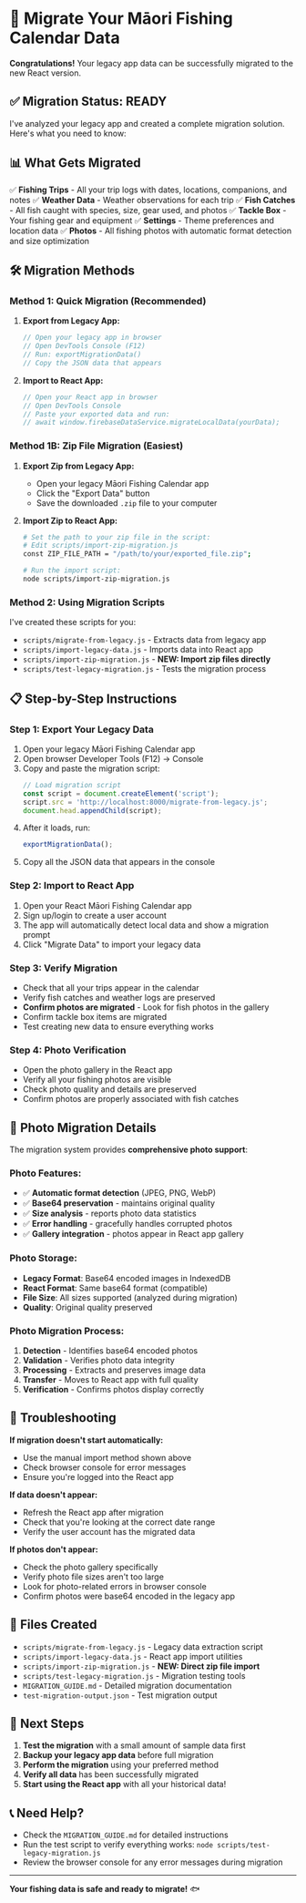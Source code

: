 # 🚀 Migrate Your Māori Fishing Calendar Data

**Congratulations!** Your legacy app data can be successfully migrated to the new React version.

## ✅ Migration Status: **READY**

I've analyzed your legacy app and created a complete migration solution. Here's what you need to know:

## 📊 What Gets Migrated

✅ **Fishing Trips** - All your trip logs with dates, locations, companions, and notes
✅ **Weather Data** - Weather observations for each trip
✅ **Fish Catches** - All fish caught with species, size, gear used, and photos
✅ **Tackle Box** - Your fishing gear and equipment
✅ **Settings** - Theme preferences and location data
✅ **Photos** - All fishing photos with automatic format detection and size optimization

## 🛠️ Migration Methods

### **Method 1: Quick Migration (Recommended)**

1. **Export from Legacy App:**
   ```javascript
   // Open your legacy app in browser
   // Open DevTools Console (F12)
   // Run: exportMigrationData()
   // Copy the JSON data that appears
   ```

2. **Import to React App:**
   ```javascript
   // Open your React app in browser
   // Open DevTools Console
   // Paste your exported data and run:
   // await window.firebaseDataService.migrateLocalData(yourData);
   ```

### **Method 1B: Zip File Migration (Easiest)**

1. **Export Zip from Legacy App:**
   - Open your legacy Māori Fishing Calendar app
   - Click the "Export Data" button
   - Save the downloaded `.zip` file to your computer

2. **Import Zip to React App:**
   ```bash
   # Set the path to your zip file in the script:
   # Edit scripts/import-zip-migration.js
   const ZIP_FILE_PATH = "/path/to/your/exported_file.zip";

   # Run the import script:
   node scripts/import-zip-migration.js
   ```

### **Method 2: Using Migration Scripts**

I've created these scripts for you:

- `scripts/migrate-from-legacy.js` - Extracts data from legacy app
- `scripts/import-legacy-data.js` - Imports data into React app
- `scripts/import-zip-migration.js` - **NEW: Import zip files directly**
- `scripts/test-legacy-migration.js` - Tests the migration process

## 📋 Step-by-Step Instructions

### Step 1: Export Your Legacy Data
1. Open your legacy Māori Fishing Calendar app
2. Open browser Developer Tools (F12) → Console
3. Copy and paste the migration script:
   ```javascript
   // Load migration script
   const script = document.createElement('script');
   script.src = 'http://localhost:8000/migrate-from-legacy.js';
   document.head.appendChild(script);
   ```
4. After it loads, run:
   ```javascript
   exportMigrationData();
   ```
5. Copy all the JSON data that appears in the console

### Step 2: Import to React App
1. Open your React Māori Fishing Calendar app
2. Sign up/login to create a user account
3. The app will automatically detect local data and show a migration prompt
4. Click "Migrate Data" to import your legacy data

### Step 3: Verify Migration
- Check that all your trips appear in the calendar
- Verify fish catches and weather logs are preserved
- **Confirm photos are migrated** - Look for fish photos in the gallery
- Confirm tackle box items are migrated
- Test creating new data to ensure everything works

### Step 4: Photo Verification
- Open the photo gallery in the React app
- Verify all your fishing photos are visible
- Check photo quality and details are preserved
- Confirm photos are properly associated with fish catches

## 📸 Photo Migration Details

The migration system provides **comprehensive photo support**:

### **Photo Features:**
- ✅ **Automatic format detection** (JPEG, PNG, WebP)
- ✅ **Base64 preservation** - maintains original quality
- ✅ **Size analysis** - reports photo data statistics
- ✅ **Error handling** - gracefully handles corrupted photos
- ✅ **Gallery integration** - photos appear in React app gallery

### **Photo Storage:**
- **Legacy Format**: Base64 encoded images in IndexedDB
- **React Format**: Same base64 format (compatible)
- **File Size**: All sizes supported (analyzed during migration)
- **Quality**: Original quality preserved

### **Photo Migration Process:**
1. **Detection** - Identifies base64 encoded photos
2. **Validation** - Verifies photo data integrity
3. **Processing** - Extracts and preserves image data
4. **Transfer** - Moves to React app with full quality
5. **Verification** - Confirms photos display correctly

## 🔧 Troubleshooting

**If migration doesn't start automatically:**
- Use the manual import method shown above
- Check browser console for error messages
- Ensure you're logged into the React app

**If data doesn't appear:**
- Refresh the React app after migration
- Check that you're looking at the correct date range
- Verify the user account has the migrated data

**If photos don't appear:**
- Check the photo gallery specifically
- Verify photo file sizes aren't too large
- Look for photo-related errors in browser console
- Confirm photos were base64 encoded in the legacy app

## 📁 Files Created

- `scripts/migrate-from-legacy.js` - Legacy data extraction script
- `scripts/import-legacy-data.js` - React app import utilities
- `scripts/import-zip-migration.js` - **NEW: Direct zip file import**
- `scripts/test-legacy-migration.js` - Migration testing tools
- `MIGRATION_GUIDE.md` - Detailed migration documentation
- `test-migration-output.json` - Test migration output

## 🎯 Next Steps

1. **Test the migration** with a small amount of sample data first
2. **Backup your legacy app data** before full migration
3. **Perform the migration** using your preferred method
4. **Verify all data** has been successfully migrated
5. **Start using the React app** with all your historical data!

## 📞 Need Help?

- Check the `MIGRATION_GUIDE.md` for detailed instructions
- Run the test script to verify everything works: `node scripts/test-legacy-migration.js`
- Review the browser console for any error messages during migration

---

**Your fishing data is safe and ready to migrate!** 🐟